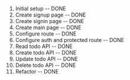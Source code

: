 1. Initial setup -- DONE
2. Create signup page -- DONE
3. Create signin page -- DONE
4. Create main page -- DONE
5. Configure route -- DONE
6. Configure auth and protected route -- DONE
7. Read todo API -- DONE
8. Create todo API -- DONE
9. Update todo API -- DONE
10. Delete todo API -- DONE
11. Refactor -- DONE
